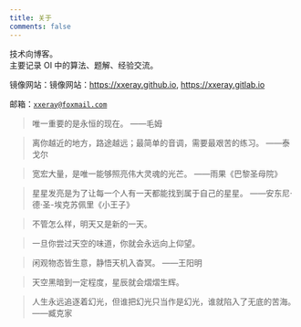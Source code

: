 ```yaml
---
title: 关于
comments: false
---
```


技术向博客。  
主要记录 OI 中的算法、题解、经验交流。

镜像网站：镜像网站：<https://xxeray.github.io>, <https://xxeray.gitlab.io>

邮箱：[`xxeray@foxmail.com`](mailto:xxeray@foxmail.com)

> 唯一重要的是永恒的现在。 ——毛姆

> 离你越近的地方，路途越远；最简单的音调，需要最艰苦的练习。 ——泰戈尔

> 宽宏大量，是唯一能够照亮伟大灵魂的光芒。 ——雨果《巴黎圣母院》

> 星星发亮是为了让每一个人有一天都能找到属于自己的星星。 ——安东尼·德·圣-埃克苏佩里《小王子》

> 不管怎么样，明天又是新的一天。

> 一旦你尝过天空的味道，你就会永远向上仰望。

> 闲观物态皆生意，静悟天机入杳冥。 ——王阳明

> 天空黑暗到一定程度，星辰就会熠熠生辉。

> 人生永远追逐着幻光，但谁把幻光只当作是幻光，谁就陷入了无底的苦海。 ——臧克家
